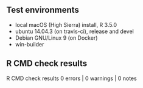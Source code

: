 ## Test environments
- local macOS (High Sierra) install, R 3.5.0
- ubuntu 14.04.3 (on travis-ci), release and devel
- Debian GNU/Linux 9 (on Docker)
- win-builder

## R CMD check results
R CMD check results
0 errors | 0 warnings | 0 notes

